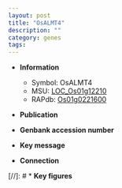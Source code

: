 ```yaml
---
layout: post
title: "OsALMT4"
description: ""
category: genes
tags: 
---
```


* **Information**  
    + Symbol: OsALMT4  
    + MSU: [LOC_Os01g12210](http://rice.uga.edu/cgi-bin/ORF_infopage.cgi?orf=LOC_Os01g12210)  
    + RAPdb: [Os01g0221600](http://rapdb.dna.affrc.go.jp/viewer/gbrowse_details/irgsp1?name=Os01g0221600)  

* **Publication**  

* **Genbank accession number**  

* **Key message**  

* **Connection**  

[//]: # * **Key figures**  


